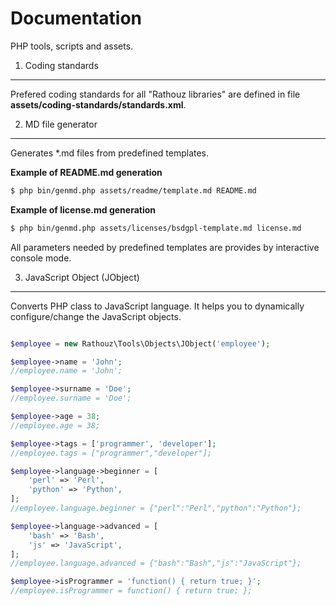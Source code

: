 Documentation
======

PHP tools, scripts and assets.

1. Coding standards
------------
Prefered coding standards for all "Rathouz libraries" are defined in file **assets/coding-standards/standards.xml**.

2. MD file generator
------------
Generates *.md files from predefined templates.

**Example of README.md generation**

```sh
$ php bin/genmd.php assets/readme/template.md README.md
```

**Example of license.md generation**

```sh
$ php bin/genmd.php assets/licenses/bsdgpl-template.md license.md
```

All parameters needed by predefined templates are provides by interactive console mode.

3. JavaScript Object (JObject)
------------
Converts PHP class to JavaScript language. It helps you to dynamically configure/change the JavaScript objects. 

```php

$employee = new Rathouz\Tools\Objects\JObject('employee');

$employee->name = 'John';
//employee.name = 'John';

$employee->surname = 'Doe';
//employee.surname = 'Doe';

$employee->age = 38;
//employee.age = 38;

$employee->tags = ['programmer', 'developer'];
//employee.tags = ["programmer","developer"];

$employee->language->beginner = [
    'perl' => 'Perl',
    'python' => 'Python',
];
//employee.language.beginner = {"perl":"Perl","python":"Python"};

$employee->language->advanced = [
    'bash' => 'Bash',
    'js' => 'JavaScript',
];
//employee.language.advanced = {"bash":"Bash","js":"JavaScript"};

$employee->isProgrammer = 'function() { return true; }';
//employee.isProgrammer = function() { return true; };

```
